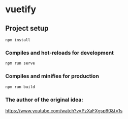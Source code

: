 # vuetify

## Project setup
```
npm install
```

### Compiles and hot-reloads for development
```
npm run serve
```

### Compiles and minifies for production
```
npm run build
```

### The author of the original idea:
 https://www.youtube.com/watch?v=PzXaFXgsp60&t=1s
